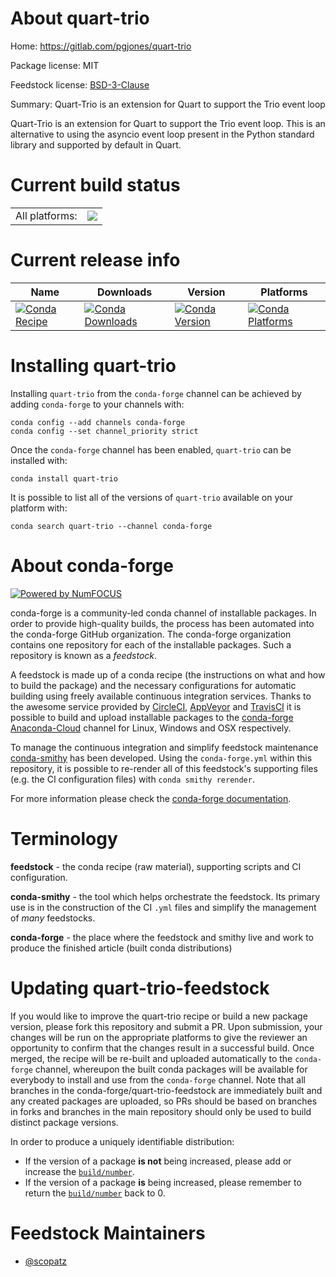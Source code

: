 About quart-trio
================

Home: https://gitlab.com/pgjones/quart-trio

Package license: MIT

Feedstock license: [BSD-3-Clause](https://github.com/conda-forge/quart-trio-feedstock/blob/master/LICENSE.txt)

Summary: Quart-Trio is an extension for Quart to support the Trio event loop

Quart-Trio is an extension for Quart to support the Trio event loop.
This is an alternative to using the asyncio event loop present in the Python
standard library and supported by default in Quart.


Current build status
====================


<table><tr><td>All platforms:</td>
    <td>
      <a href="https://dev.azure.com/conda-forge/feedstock-builds/_build/latest?definitionId=6931&branchName=master">
        <img src="https://dev.azure.com/conda-forge/feedstock-builds/_apis/build/status/quart-trio-feedstock?branchName=master">
      </a>
    </td>
  </tr>
</table>

Current release info
====================

| Name | Downloads | Version | Platforms |
| --- | --- | --- | --- |
| [![Conda Recipe](https://img.shields.io/badge/recipe-quart--trio-green.svg)](https://anaconda.org/conda-forge/quart-trio) | [![Conda Downloads](https://img.shields.io/conda/dn/conda-forge/quart-trio.svg)](https://anaconda.org/conda-forge/quart-trio) | [![Conda Version](https://img.shields.io/conda/vn/conda-forge/quart-trio.svg)](https://anaconda.org/conda-forge/quart-trio) | [![Conda Platforms](https://img.shields.io/conda/pn/conda-forge/quart-trio.svg)](https://anaconda.org/conda-forge/quart-trio) |

Installing quart-trio
=====================

Installing `quart-trio` from the `conda-forge` channel can be achieved by adding `conda-forge` to your channels with:

```
conda config --add channels conda-forge
conda config --set channel_priority strict
```

Once the `conda-forge` channel has been enabled, `quart-trio` can be installed with:

```
conda install quart-trio
```

It is possible to list all of the versions of `quart-trio` available on your platform with:

```
conda search quart-trio --channel conda-forge
```


About conda-forge
=================

[![Powered by NumFOCUS](https://img.shields.io/badge/powered%20by-NumFOCUS-orange.svg?style=flat&colorA=E1523D&colorB=007D8A)](http://numfocus.org)

conda-forge is a community-led conda channel of installable packages.
In order to provide high-quality builds, the process has been automated into the
conda-forge GitHub organization. The conda-forge organization contains one repository
for each of the installable packages. Such a repository is known as a *feedstock*.

A feedstock is made up of a conda recipe (the instructions on what and how to build
the package) and the necessary configurations for automatic building using freely
available continuous integration services. Thanks to the awesome service provided by
[CircleCI](https://circleci.com/), [AppVeyor](https://www.appveyor.com/)
and [TravisCI](https://travis-ci.com/) it is possible to build and upload installable
packages to the [conda-forge](https://anaconda.org/conda-forge)
[Anaconda-Cloud](https://anaconda.org/) channel for Linux, Windows and OSX respectively.

To manage the continuous integration and simplify feedstock maintenance
[conda-smithy](https://github.com/conda-forge/conda-smithy) has been developed.
Using the ``conda-forge.yml`` within this repository, it is possible to re-render all of
this feedstock's supporting files (e.g. the CI configuration files) with ``conda smithy rerender``.

For more information please check the [conda-forge documentation](https://conda-forge.org/docs/).

Terminology
===========

**feedstock** - the conda recipe (raw material), supporting scripts and CI configuration.

**conda-smithy** - the tool which helps orchestrate the feedstock.
                   Its primary use is in the construction of the CI ``.yml`` files
                   and simplify the management of *many* feedstocks.

**conda-forge** - the place where the feedstock and smithy live and work to
                  produce the finished article (built conda distributions)


Updating quart-trio-feedstock
=============================

If you would like to improve the quart-trio recipe or build a new
package version, please fork this repository and submit a PR. Upon submission,
your changes will be run on the appropriate platforms to give the reviewer an
opportunity to confirm that the changes result in a successful build. Once
merged, the recipe will be re-built and uploaded automatically to the
`conda-forge` channel, whereupon the built conda packages will be available for
everybody to install and use from the `conda-forge` channel.
Note that all branches in the conda-forge/quart-trio-feedstock are
immediately built and any created packages are uploaded, so PRs should be based
on branches in forks and branches in the main repository should only be used to
build distinct package versions.

In order to produce a uniquely identifiable distribution:
 * If the version of a package **is not** being increased, please add or increase
   the [``build/number``](https://docs.conda.io/projects/conda-build/en/latest/resources/define-metadata.html#build-number-and-string).
 * If the version of a package **is** being increased, please remember to return
   the [``build/number``](https://docs.conda.io/projects/conda-build/en/latest/resources/define-metadata.html#build-number-and-string)
   back to 0.

Feedstock Maintainers
=====================

* [@scopatz](https://github.com/scopatz/)

